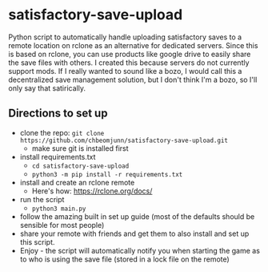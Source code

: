 # satisfactory-save-upload
Python script to automatically handle uploading satisfactory saves to a remote location on rclone as an alternative for dedicated servers.
Since this is based on rclone, you can use products like google drive to easily share the save files with others.
I created this because servers do not currently support mods.
If I really wanted to sound like a bozo, I would call this a decentralized save management solution, but I don't think I'm a bozo, so I'll only say that satirically.

## Directions to set up
  - clone the repo: `git clone https://github.com/chbeomjunn/satisfactory-save-upload.git`
    - make sure git is installed first
  - install requirements.txt
    - `cd satisfactory-save-upload`
    - `python3 -m pip install -r requirements.txt`
  - install and create an rclone remote
    - Here's how: https://rclone.org/docs/
  - run the script
    - `python3 main.py`
  - follow the amazing built in set up guide (most of the defaults should be sensible for most people)
  - share your remote with friends and get them to also install and set up this script. 
  - Enjoy - the script will automatically notify you when starting the game as to who is using the save file (stored in a lock file on the remote)
